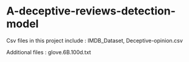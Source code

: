 # A-deceptive-reviews-detection-model

Csv files in this project include : IMDB_Dataset, Deceptive-opinion.csv

Additional files : glove.6B.100d.txt
